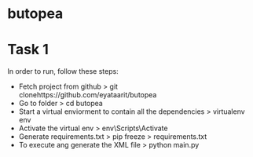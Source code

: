 # butopea 
# Task 1 
In order to run, follow these steps:
- Fetch project from github > git clonehttps://github.com/eyataarit/butopea
- Go to folder > cd butopea
- Start a virtual enviorment to contain all the dependencies > virtualenv env
- Activate the virtual env > env\Scripts\Activate
- Generate requirements.txt > pip freeze > requirements.txt
- To execute ang generate the XML file > python main.py 